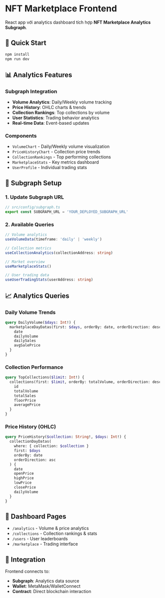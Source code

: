 # NFT Marketplace Frontend

React app với analytics dashboard tích hợp **NFT Marketplace Analytics Subgraph**.

## 🚀 Quick Start

```bash
npm install
npm run dev
```

## 📊 Analytics Features

### Subgraph Integration
- **Volume Analytics**: Daily/Weekly volume tracking
- **Price History**: OHLC charts & trends  
- **Collection Rankings**: Top collections by volume
- **User Statistics**: Trading behavior analytics
- **Real-time Data**: Event-based updates

### Components
- `VolumeChart` - Daily/Weekly volume visualization
- `PriceHistoryChart` - Collection price trends
- `CollectionRankings` - Top performing collections
- `MarketplaceStats` - Key metrics dashboard
- `UserProfile` - Individual trading stats

## 🔧 Subgraph Setup

### 1. Update Subgraph URL
```typescript
// src/config/subgraph.ts
export const SUBGRAPH_URL = 'YOUR_DEPLOYED_SUBGRAPH_URL'
```

### 2. Available Queries
```typescript
// Volume analytics
useVolumeData(timeframe: 'daily' | 'weekly')

// Collection metrics  
useCollectionAnalytics(collectionAddress: string)

// Market overview
useMarketplaceStats()

// User trading data
useUserTradingStats(userAddress: string)
```

## 📈 Analytics Queries

### Daily Volume Trends
```graphql
query DailyVolume($days: Int!) {
  marketplaceDayDatas(first: $days, orderBy: date, orderDirection: desc) {
    date
    dailyVolume
    dailySales
    avgSalePrice
  }
}
```

### Collection Performance
```graphql
query TopCollections($limit: Int!) {
  collections(first: $limit, orderBy: totalVolume, orderDirection: desc) {
    id
    totalVolume
    totalSales
    floorPrice
    averagePrice
  }
}
```

### Price History (OHLC)
```graphql
query PriceHistory($collection: String!, $days: Int!) {
  collectionDayDatas(
    where: { collection: $collection }
    first: $days
    orderBy: date
    orderDirection: asc
  ) {
    date
    openPrice
    highPrice
    lowPrice
    closePrice
    dailyVolume
  }
}
```

## 🎯 Dashboard Pages

- `/analytics` - Volume & price analytics
- `/collections` - Collection rankings & stats
- `/users` - User leaderboards  
- `/marketplace` - Trading interface

## 🔗 Integration

Frontend connects to:
- **Subgraph**: Analytics data source
- **Wallet**: MetaMask/WalletConnect
- **Contract**: Direct blockchain interaction 